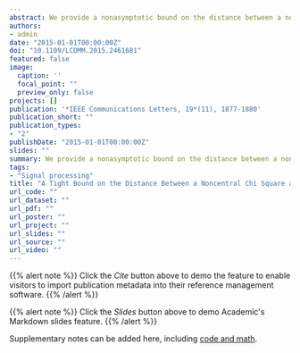 ```yaml
---
abstract: We provide a nonasymptotic bound on the distance between a noncentral chi square distribution and a normal approximation. It improves on both the classical Berry-Esséen bound and previous distances derived specifically for this situation. First, the bound is nonasymptotic and provides an upper limit for the real distance. Second, the bound has the correct rate of decrease and even the correct leading constant when either the number of degrees of freedom or the noncentrality parameter (or both) diverge to infinity. The bound is applied to some probabilities arising in energy detection and Rician fading.
authors:
- admin
date: "2015-01-01T00:00:00Z"
doi: "10.1109/LCOMM.2015.2461681"
featured: false
image:
  caption: ''
  focal_point: ""
  preview_only: false
projects: []
publication: '*IEEE Communications Letters, 19*(11), 1877-1880'
publication_short: ""
publication_types:
- "2"
publishDate: "2015-01-01T00:00:00Z"
slides: ""
summary: We provide a nonasymptotic bound on the distance between a noncentral chi square distribution and a normal approximation. It improves on both the classical Berry-Esséen bound and previous distances derived specifically for this situation. First, the bound is nonasymptotic and provides an upper limit for the real distance. Second, the bound has the correct rate of decrease and even the correct leading constant when either the number of degrees of freedom or the noncentrality parameter (or both) diverge to infinity. The bound is applied to some probabilities arising in energy detection and Rician fading.
tags:
- "Signal processing"
title: "A Tight Bound on the Distance Between a Noncentral Chi Square and a Normal Distribution"
url_code: ""
url_dataset: ""
url_pdf: ""
url_poster: ""
url_project: ""
url_slides: ""
url_source: ""
url_video: ""
---
```


{{% alert note %}}
Click the *Cite* button above to demo the feature to enable visitors to import publication metadata into their reference management software.
{{% /alert %}}

{{% alert note %}}
Click the *Slides* button above to demo Academic's Markdown slides feature.
{{% /alert %}}

Supplementary notes can be added here, including [code and math](https://sourcethemes.com/academic/docs/writing-markdown-latex/).
